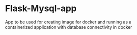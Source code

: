 # Flask-Mysql-app
App to be used for creating image for docker and running as a containerized application with database connectivity in docker
